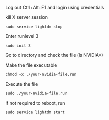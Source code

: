 Log out
Ctrl+Alt+F1 and login using credentials

kill X server session 
```
sudo service lightdm stop
```

Enter runlevel 3
```
sudo init 3
```

Go to directory and check the file (ls NVIDIA*)

Make the file executable
```
chmod +x ./your-nvidia-file.run
```

Execute the file
```
sudo ./your-nvidia-file.run
```

If not required to reboot, run 
```
sudo service lightdm start
```
